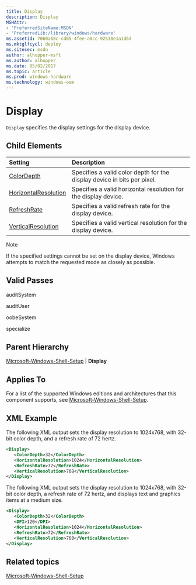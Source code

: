 ```yaml
---
title: Display
description: Display
MSHAttr:
- 'PreferredSiteName:MSDN'
- 'PreferredLib:/library/windows/hardware'
ms.assetid: 7060a68c-cd05-4fee-a0cc-92538e1a1d6d
ms.mktglfcycl: deploy
ms.sitesec: msdn
author: alhopper-msft
ms.author: alhopper
ms.date: 05/02/2017
ms.topic: article
ms.prod: windows-hardware
ms.technology: windows-oem
---
```

# Display

`Display` specifies the display settings for the display device.

## Child Elements

| Setting                 | Description                                                                           |
|:------------------------|:--------------------------------------------------------------------------------------|
| [ColorDepth](microsoft-windows-shell-setup-display-colordepth.md) | Specifies a valid color depth for the display device in bits per pixel. |
| [HorizontalResolution](microsoft-windows-shell-setup-display-horizontalresolution.md) | Specifies a valid horizontal resolution for the display device. |
| [RefreshRate](microsoft-windows-shell-setup-display-refreshrate.md) | Specifies a valid refresh rate for the display device. |
| [VerticalResolution](microsoft-windows-shell-setup-display-verticalresolution.md) | Specifies a valid vertical resolution for the display device. |

> [!Note]
> If the specified settings cannot be set on the display device, Windows attempts to match the requested mode as closely as possible.

## Valid Passes

auditSystem

auditUser

oobeSystem

specialize

## Parent Hierarchy

[Microsoft-Windows-Shell-Setup](microsoft-windows-shell-setup.md) | **Display**

## Applies To

For a list of the supported Windows editions and architectures that this component supports, see [Microsoft-Windows-Shell-Setup](microsoft-windows-shell-setup.md).

## XML Example

The following XML output sets the display resolution to 1024x768, with 32-bit color depth, and a refresh rate of 72 hertz.

```XML
<Display>
   <ColorDepth>32</ColorDepth>
   <HorizontalResolution>1024</HorizontalResolution>
   <RefreshRate>72</RefreshRate>
   <VerticalResolution>768</VerticalResolution>
</Display>
```

The following XML output sets the display resolution to 1024x768, with 32-bit color depth, a refresh rate of 72 hertz, and displays text and graphics items at a medium size.

```XML
<Display>
   <ColorDepth>32</ColorDepth>
   <DPI>120</DPI>
   <HorizontalResolution>1024</HorizontalResolution>
   <RefreshRate>72</RefreshRate>
   <VerticalResolution>768</VerticalResolution>
</Display>
```

## Related topics

[Microsoft-Windows-Shell-Setup](microsoft-windows-shell-setup.md)
